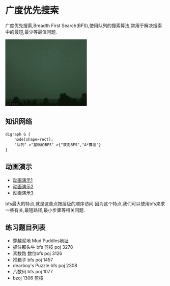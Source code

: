# 广度优先搜索

广度优先搜索,Breadth First Search(BFS),使用队列的搜索算法,常用于解决搜索中的最短,最少等最值问题.

![1](./自然界的BFS.jpg)

## 知识网络

```viz-dot
digraph G {
    node[shape=rect];
    "队列"->"基础的BFS"->{"双向BFS","A*算法"}
}
```

## 动画演示

 - [动画演示1](http://yanhan.github.io/bfsvis/)
 - [动画演示2](https://www.hackerearth.com/zh/practice/algorithms/graphs/breadth-first-search/visualize/)
 - [动画演示3](https://www.cs.usfca.edu/~galles/visualization/BFS.html)


bfs最大的特点,就是这些点按层级的顺序访问.因为这个特点,我们可以使用bfs来求一些有关,最短路径,最小步骤等相关问题.

## 练习题目列表

 - 穿越泥地 Mud Puddles[地址](https://vjudge.net/problem/POJ-3626)
 - 抓住那头牛 bfs 剪枝 poj 3278
 - 素数路    数位bfs poj 3126
 - 推箱子    bfs  poj 1457
 - dearboy's Puzzle bfs poj 2308
 - 八数码  bfs  poj 1077
 - bzoj 1306 剪枝
